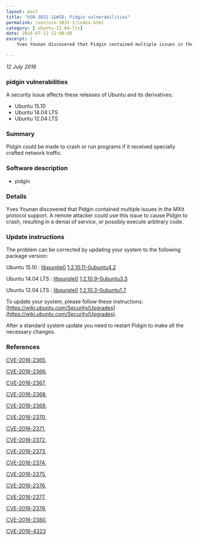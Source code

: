 ```yaml
---
layout: post
title: "USN-3031-1&#58; Pidgin vulnerabilities"
permalink: /usn/usn-3031-1/index.html
category: [ ubuntu-12.04-lts]
date: 2016-07-12 12:00:00
excerpt: |
    Yves Younan discovered that Pidgin contained multiple issues in the MXit protocol support. A remote attacker could use this issue to cause Pidgin to crash, resulting in a denial of service, or possibly execute arbitrary code. 
    
--- 
```

 
 

*12 July 2016*

### pidgin vulnerabilities

A security issue affects these releases of Ubuntu and its derivatives:

* Ubuntu 15.10
* Ubuntu 14.04 LTS
* Ubuntu 12.04 LTS

### Summary

Pidgin could be made to crash or run programs if it received specially crafted network traffic.

### Software description

* pidgin 

### Details

Yves Younan discovered that Pidgin contained multiple issues in the MXit protocol support. A remote attacker could use this issue to cause Pidgin to crash, resulting in a denial of service, or possibly execute arbitrary code. 

### Update instructions

The problem can be corrected by updating your system to the following package version:

Ubuntu 15.10
 : [libpurple0](https://launchpad.net/ubuntu/+source/pidgin) <span> [1:2.10.11-0ubuntu4.2](https://launchpad.net/ubuntu/+source/pidgin/1:2.10.11-0ubuntu4.2) </span> 

Ubuntu 14.04 LTS
 : [libpurple0](https://launchpad.net/ubuntu/+source/pidgin) <span> [1:2.10.9-0ubuntu3.3](https://launchpad.net/ubuntu/+source/pidgin/1:2.10.9-0ubuntu3.3) </span> 

Ubuntu 12.04 LTS
 : [libpurple0](https://launchpad.net/ubuntu/+source/pidgin) <span> [1:2.10.3-0ubuntu1.7](https://launchpad.net/ubuntu/+source/pidgin/1:2.10.3-0ubuntu1.7) </span> 

To update your system, please follow these instructions: [https://wiki.ubuntu.com/Security/Upgrades](https://wiki.ubuntu.com/Security/Upgrades).

After a standard system update you need to restart Pidgin to make all the necessary changes. 

### References

 
 [CVE-2016-2365](http://people.ubuntu.com/~ubuntu-security/cve/CVE-2016-2365), 

 [CVE-2016-2366](http://people.ubuntu.com/~ubuntu-security/cve/CVE-2016-2366), 

 [CVE-2016-2367](http://people.ubuntu.com/~ubuntu-security/cve/CVE-2016-2367), 

 [CVE-2016-2368](http://people.ubuntu.com/~ubuntu-security/cve/CVE-2016-2368), 

 [CVE-2016-2369](http://people.ubuntu.com/~ubuntu-security/cve/CVE-2016-2369), 

 [CVE-2016-2370](http://people.ubuntu.com/~ubuntu-security/cve/CVE-2016-2370), 

 [CVE-2016-2371](http://people.ubuntu.com/~ubuntu-security/cve/CVE-2016-2371), 

 [CVE-2016-2372](http://people.ubuntu.com/~ubuntu-security/cve/CVE-2016-2372), 

 [CVE-2016-2373](http://people.ubuntu.com/~ubuntu-security/cve/CVE-2016-2373), 

 [CVE-2016-2374](http://people.ubuntu.com/~ubuntu-security/cve/CVE-2016-2374), 

 [CVE-2016-2375](http://people.ubuntu.com/~ubuntu-security/cve/CVE-2016-2375), 

 [CVE-2016-2376](http://people.ubuntu.com/~ubuntu-security/cve/CVE-2016-2376), 

 [CVE-2016-2377](http://people.ubuntu.com/~ubuntu-security/cve/CVE-2016-2377), 

 [CVE-2016-2378](http://people.ubuntu.com/~ubuntu-security/cve/CVE-2016-2378), 

 [CVE-2016-2380](http://people.ubuntu.com/~ubuntu-security/cve/CVE-2016-2380), 

 [CVE-2016-4323](http://people.ubuntu.com/~ubuntu-security/cve/CVE-2016-4323)
 

